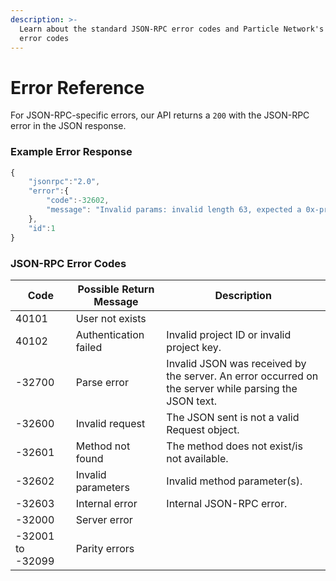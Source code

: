 ```yaml
---
description: >-
  Learn about the standard JSON-RPC error codes and Particle Network's custom
  error codes
---
```


# Error Reference

For JSON-RPC-specific errors, our API returns a `200` with the JSON-RPC error in the JSON response.

### Example Error Response

```typescript
{
    "jsonrpc":"2.0",
    "error":{
        "code":-32602,
        "message": "Invalid params: invalid length 63, expected a 0x-prefixed, padded, hex-encoded hash with length 64."
    },
    "id":1
}
```

### JSON-RPC Error Codes

| Code             | Possible Return Message | Description                                                                                           |
| ---------------- | ----------------------- | ----------------------------------------------------------------------------------------------------- |
| 40101            | User not exists         |                                                                                                       |
| 40102            | Authentication failed   | Invalid project ID or invalid project key.                                                            |
| -32700           | Parse error             | Invalid JSON was received by the server. An error occurred on the server while parsing the JSON text. |
| -32600           | Invalid request         | The JSON sent is not a valid Request object.                                                          |
| -32601           | Method not found        | The method does not exist/is not available.                                                           |
| -32602           | Invalid parameters      | Invalid method parameter(s).                                                                          |
| -32603           | Internal error          | Internal JSON-RPC error.                                                                              |
| -32000           | Server error            |                                                                                                       |
| -32001 to -32099 | Parity errors           |                                                                                                       |
